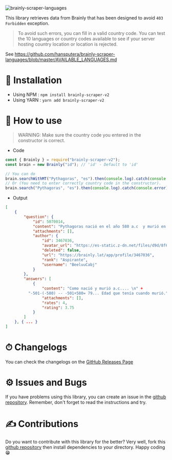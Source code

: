 ![brainly-scraper-languages](https://socialify.git.ci/hansputera/brainly-scraper-languages/image?description=1&font=Raleway&forks=1&issues=1&language=1&owner=1&pulls=1&stargazers=1&theme=Light)

This library retrieves data from Brainly that has been designed to avoid `403 Forbidden` exception.

> To avoid such errors, you can fill in a valid country code. You can test the 10 languages or country codes available to see if your server hosting country location or location is rejected.

See https://github.com/hansputera/brainly-scraper-languages/blob/master/AVAILABLE_LANGUAGES.md

# 💉 Installation
- Using NPM : `npm install brainly-scraper-v2`
- Using YARN : `yarn add brainly-scraper-v2`

# 📜 How to use
> WARNING:  Make sure the country code you entered in the constructor is correct.

- Code

```js
const { Brainly } = require("brainly-scraper-v2");
const brain = new Brainly("id"); // 'id' - Default to 'id'

// You can do
brain.searchWithMT("Pythagoras", "es").then(console.log).catch(console.error);
// Or (You need to enter correctly country code in the constructor).
brain.search("Pythagoras", "es").then(console.log).catch(console.error);
```

- Output

```json
[
    {
        "question": {
            "id": 5070014,
            "content": "Pythagoras nació en el año 580 a.c  y murió en el año 501. ¿Que edad tenia Pythagoras Cúando murió?",
            "attachments": [],
            "author": {
                "id": 3467036,
                "avatar_url": "https://es-static.z-dn.net/files/d9d/8f696cce4d637d278ba011b6159642b8.jpg",
                "deleted": false,
                "url": "https://brainly.lat/app/profile/3467036",
                "rank": "Aspirante",
                "username": "BeeluuCabj"
            }
        },
        "answers": [
            {
                "content": "Como nació y murió a.c.... \n" +
          "-501-(-580) -- -501+580= 79... Edad que tenía cuando murió.",
                "attachments": [],
                "rates": 4,
                "rating": 3.75
            }
        ]
    }, { ... }
]
```

#  ⏱ Changelogs
You can check the changelogs on the [GitHub Releases Page](https://github.com/hansputera/brainly-scraper-languages/releases)

# ⚙️ Issues and Bugs
If you have problems using this library, you can create an issue in the [github repository](https://github.com/hansputera/brainly-scraper-languages). Remember, don't forget to read the instructions and try.

# ✍️ Contributions
Do you want to contribute with this library for the better? Very well, fork this [github repository](https://github.com/hansputera/brainly-scraper-languages) then install dependencies to your directory. Happy coding 😁
